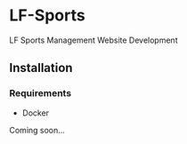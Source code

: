 # LF-Sports

LF Sports Management Website Development

## Installation

### Requirements

* Docker

Coming soon...
